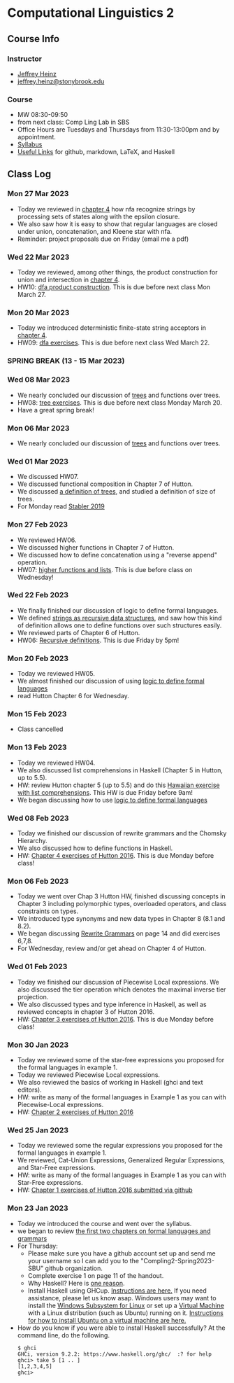 # Computational Linguistics 2

## Course Info

### Instructor
- [Jeffrey Heinz](https://jeffreyheinz.net)
- jeffrey.heinz@stonybrook.edu

### Course
- MW 08:30-09:50
- from next class: Comp Ling Lab in SBS
- Office Hours are Tuesdays and Thursdays from 11:30-13:00pm and by appointment.
- [Syllabus](compling2-LIN637-23S-Heinz.pdf)
- [Useful Links](UsefulLinks.md) for github, markdown, LaTeX, and Haskell

## Class Log

### Mon 27 Mar 2023
- Today we reviewed in [chapter 4](readings/main.pdf) how nfa
  recognize strings by processing sets of states along with the
  epsilon closure.
- We also saw how it is easy to show that regular languages are closed
  under union, concatenation, and Kleene star with nfa.
- Reminder: project proposals due on Friday (email me a pdf)

### Wed 22 Mar 2023
- Today we reviewed, among other things, the product construction for union and intersection in
  [chapter 4](readings/main.pdf).
- HW10: [dfa
  product construction](https://github.com/Compling2-Spring2023-SBU/hw10). This
  is due before next class Mon March 27.

### Mon 20 Mar 2023
- Today we introduced deterministic finite-state string acceptors in
  [chapter 4](readings/main.pdf).
- HW09: [dfa
  exercises](https://github.com/Compling2-Spring2023-SBU/hw09). This
  is due before next class Wed March 22.

### SPRING BREAK (13 - 15 Mar 2023)

### Wed 08 Mar 2023
- We nearly concluded our discussion of [trees](readings/main.pdf) and functions over trees.
- HW08: [tree exercises](https://github.com/Compling2-Spring2023-SBU/hw08). This is
  due before next class Monday March 20.
- Have a great spring break!

### Mon 06 Mar 2023
- We nearly concluded our discussion of [trees](readings/main.pdf) and functions over trees.

### Wed 01 Mar 2023
- We discussed HW07.
- We discussed functional composition in Chapter 7 of Hutton.
- We discussed [a definition of trees](readings/main.pdf), and studied
  a definition of size of trees.
- For Monday read [Stabler 2019](readings/Stabler-2019-Three-Mathematical-Foundations-for-Syntax.pdf)

### Mon 27 Feb 2023

- We reviewed HW06.
- We discussed higher functions in Chapter 7 of Hutton.
- We discussed how to define concatenation using a "reverse append"
  operation.
- HW07: [higher functions and
  lists](https://github.com/Compling2-Spring2023-SBU/hw07). This is
  due before class on Wednesday!

### Wed 22 Feb 2023
- We finally finished our discussion of logic to define formal
  languages.
- We defined [strings as recursive data
  structures](readings/main.pdf), and saw how this kind of definition
  allows one to define functions over such structures easily.
- We reviewed parts of Chapter 6 of Hutton.
- HW06: [Recursive
  definitions](https://github.com/Compling2-Spring2023-SBU/hw06). This
  is due Friday by 5pm!

### Mon 20 Feb 2023
- Today we reviewed HW05.
- We almost finished our discussion of using [logic to define formal
  languages](readings/main.pdf)
- read Hutton Chapter 6 for Wednesday.

### Mon 15 Feb 2023
- Class cancelled

### Mon 13 Feb 2023
- Today we reviewed HW04.
- We also discussed list comprehensions in Haskell (Chapter 5 in Hutton, up to 5.5).
- HW: review Hutton chapter 5 (up to 5.5) and do this [Hawaiian
  exercise with list
  comprehensions](https://github.com/Compling2-Spring2023-SBU/hw05). This HW
  is due Friday before 9am!
- We began discussing how to use [logic to define formal languages](readings/main.pdf)

### Wed 08 Feb 2023
- Today we finished our discussion of rewrite grammars and the Chomsky Hierarchy.
- We also discussed how to define functions in Haskell.
- HW: [Chapter 4 exercises of Hutton
  2016](https://github.com/Compling2-Spring2023-SBU/hw04). This is due Monday before class!

### Mon 06 Feb 2023

- Today we went over Chap 3 Hutton HW, finished discussing concepts in
  Chapter 3 including polymorphic types, overloaded operators, and
  class constraints on types.
- We introduced type synonyms and new data types in Chapter 8 (8.1 and 8.2).
- We began discussing [Rewrite Grammars](readings/main.pdf) on page 14 and did exercises 6,7,8.
- For Wednesday, review and/or get ahead on Chapter 4 of Hutton.

### Wed 01 Feb 2023
- Today we finished our discussion of Piecewise Local expressions. We also discussed the tier operation which denotes the maximal inverse tier projection.
- We also discussed types and type inference in Haskell, as well as reviewed concepts in chapter 3 of Hutton 2016.
- HW: [Chapter 3 exercises of Hutton
  2016](https://github.com/Compling2-Spring2023-SBU/hw03). This is due Monday before class!

### Mon 30 Jan 2023
- Today we reviewed some of the star-free expressions you proposed for the formal languages in example 1.
- Today we reviewed Piecewise Local expressions.
- We also reviewed the basics of working in Haskell (ghci and text editors).
- HW: write as many of the formal languages in Example 1 as you can with Piecewise-Local expressions.
- HW: [Chapter 2 exercises of Hutton 2016](https://github.com/Compling2-Spring2023-SBU/hw02)

### Wed 25 Jan 2023

- Today we reviewed some the regular expressions you proposed for the formal languages in example 1.
- We reviewed, Cat-Union Expressions, Generalized Regular Expressions, and Star-Free expressions.
- HW: write as many of the formal languages in Example 1 as you can with Star-Free expressions.
- HW: [Chapter 1 exercises of Hutton 2016 submitted via github](https://github.com/Compling2-Spring2023-SBU/hw01)

### Mon 23 Jan 2023

- Today we introduced the course and went over the syllabus.
- we began to review [the first two chapters on formal languages and grammars](readings/main.pdf)
- For Thursday:
  - Please make sure you have a github account set up and send me your
	username so I can add you to the "Compling2-Spring2023-SBU" github
	organization.
  - Complete exercise 1 on page 11 of the handout.
  - Why Haskell? Here is [one reason](https://youtu.be/M5HuOZ4sgJE).
  - Install Haskell using GHCup. [Instructions are
	here.](https://www.haskell.org/ghcup/) If you need assistance,
	please let us know asap. Windows users may
	want to install the [Windows Subsystem for
	Linux](https://docs.microsoft.com/en-us/windows/wsl/) or set up a
	[Virtual Machine](https://www.virtualbox.org/) with a Linux
	distribution (such as Ubuntu) running on it. [Instructions for how
	to install Ubuntu on a virtual machine are
	here.](https://ubuntu.com/tutorials/how-to-run-ubuntu-desktop-on-a-virtual-machine-using-virtualbox#1-overview)
 - How do you know if you were able to install Haskell successfully? At the command line, do the following.
	```
	$ ghci
	GHCi, version 9.2.2: https://www.haskell.org/ghc/  :? for help
	ghci> take 5 [1 .. ]
	[1,2,3,4,5]
	ghci>
	```
